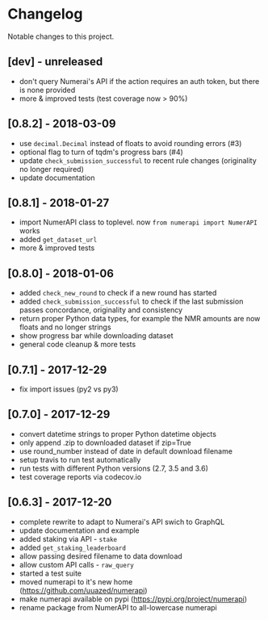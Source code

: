 # Changelog
Notable changes to this project.


## [dev] - unreleased
- don't query Numerai's API if the action requires an auth token, but there
  is none provided
- more & improved tests (test coverage now > 90%)

## [0.8.2] - 2018-03-09
- use `decimal.Decimal` instead of floats to avoid rounding errors (#3)
- optional flag to turn of tqdm's progress bars (#4)
- update `check_submission_successful` to recent rule changes (originality
  no longer required)
- update documentation

## [0.8.1] - 2018-01-27
- import NumerAPI class to toplevel. now `from numerapi import NumerAPI` works
- added `get_dataset_url`
- more & improved tests

## [0.8.0] - 2018-01-06
- added `check_new_round` to check if a new round has started
- added `check_submission_successful` to check if the last submission passes
  concordance, originality and consistency
- return proper Python data types, for example the NMR amounts are now
  floats and no longer strings
- show progress bar while downloading dataset
- general code cleanup & more tests

## [0.7.1] - 2017-12-29
- fix import issues (py2 vs py3)

## [0.7.0] - 2017-12-29
- convert datetime strings to proper Python datetime objects
- only append .zip to downloaded dataset if zip=True
- use round_number instead of date in default download filename
- setup travis to run test automatically
- run tests with different Python versions (2.7, 3.5 and 3.6)
- test coverage reports via codecov.io

## [0.6.3] - 2017-12-20
- complete rewrite to adapt to Numerai's API swich to GraphQL
- update documentation and example
- added staking via API - `stake`
- added `get_staking_leaderboard`
- allow passing desired filename to data download
- allow custom API calls - `raw_query`
- started a test suite
- moved numerapi to it's new home (https://github.com/uuazed/numerapi)
- make numerapi available on pypi (https://pypi.org/project/numerapi)
- rename package from NumerAPI to all-lowercase numerapi
